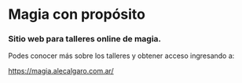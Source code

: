 # Magia con propósito

### Sitio web para talleres online de magia.

Podes conocer más sobre los talleres y obtener acceso ingresando a:

https://magia.alecalgaro.com.ar/
